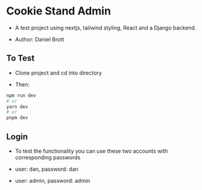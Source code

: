 # Cookie Stand Admin

- A test project using nextjs, tailwind styling, React and a Django backend.

- Author: Daniel Brott

## To Test

- Clone project and cd into directory

- Then:

```bash
npm run dev
# or
yarn dev
# or
pnpm dev
```

## Login 

- To test the functionality you can use these two accounts with corresponding passwords

- user: dan, password: dan

- user: admin, password: admin
